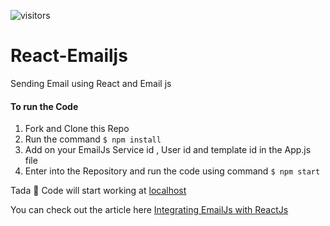 ![visitors](https://visitor-badge.glitch.me/badge?page_id=ektaarora3501.React-Emailjs)


# React-Emailjs
Sending Email using React and Email js

 #### To run the Code
 1. Fork and Clone this Repo
 2. Run the command  `$ npm install`
 3. Add on your EmailJs Service id , User id and template id in the App.js file
 4. Enter into the Repository and run the code using command `$ npm start`
 
 Tada :tada:  Code will start working at [localhost](http://localhost:3000/)
 
 You can check out the article here [Integrating EmailJs with ReactJs](https://dev.to/ektaarora3501/integrating-emailjs-with-reactjs-3dok)
